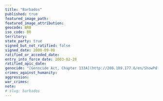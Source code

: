 ```yaml
---
title: "Barbados"
published: true
featured_image_path:
featured_image_attribution:
geocode: BRB
iso_code: BB
territory:
state_party: true
signed_but_not_ratified: false
signed_date: 2000-09-08
ratified_or_acceded_date:
entry_into_force_date: 2003-02-28
ratified_apic_date:
genocide: "[Genocide Act, Chapter 133A](http://208.109.177.6/en/ShowPdf/133A.pdf)"
crimes_against_humanity:
aggression:
war_crimes:
note:
# slug: barbados
---
```


